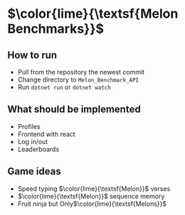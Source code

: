 # $\color{lime}{\textsf{Melon Benchmarks}}$

## How to run

- Pull from the repository the newest commit
- Change directory to `Melon_Benchmark_API`
- Run `dotnet run` or `dotnet watch` 

## What should be implemented

- Profiles
- Frontend with react 
- Log in/out
- Leaderboards

## Game ideas
- Speed typing $\color{lime}{\textsf{Melon}}$ verses
- $\color{lime}{\textsf{Melon}}$ sequence memory
- Fruit ninja but Only$\color{lime}{\textsf{Melons}}$
